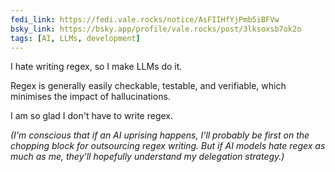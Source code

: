 ```yaml
---
fedi_link: https://fedi.vale.rocks/notice/AsFIIHfYjPmb5iBFVw
bsky_link: https://bsky.app/profile/vale.rocks/post/3lksoxsb7ok2o
tags: [AI, LLMs, development]
---
```


I hate writing regex, so I make LLMs do it.

Regex is generally easily checkable, testable, and verifiable, which minimises the impact of hallucinations.

I am so glad I don't have to write regex.

_(I'm conscious that if an AI uprising happens, I'll probably be first on the chopping block for outsourcing regex writing. But if AI models hate regex as much as me, they'll hopefully understand my delegation strategy.)_

